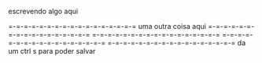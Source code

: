 escrevendo algo aqui 

=-=-=-=-=-=-=-=-=-=-=-=-=-=-=-=-=
uma outra coisa aqui
=-=-=-=-=-=-=-=-=-=-=-=-=-=-=-=-=
=-=-=-=-=-=-=-=-=-=-=-=-=-=-=-=-=
=-=-=-=-=-=-=-=-=-=-=-=-=-=-=-=-=
=-=-=-=-=-=-=-=-=-=-=-=-=-=-=-=-=
da um ctrl s para poder salvar
